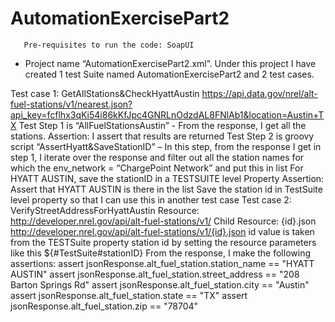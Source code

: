 # AutomationExercisePart2

       Pre-requisites to run the code: SoapUI

-	Project name “AutomationExercisePart2.xml”. Under this project I have created 1 test Suite named AutomationExercisePart2 and 2 test cases.

Test case 1: GetAllStations&CheckHyattAustin
https://api.data.gov/nrel/alt-fuel-stations/v1/nearest.json?api_key=fcflhx3qKi54i86kKfJpc4GNRLnOdzdAL8FNlAb1&location=Austin+TX
Test Step 1 is “AllFuelStationsAustin” - From the response, I get all the stations.
Assertion: I assert that results are returned
Test Step 2 is groovy script “AssertHyatt&SaveStationID” – In this step, from the response I get in step 1, I iterate over the response and filter out all the station names for which the env_network = “ChargePoint Network” and put this in list
For HYATT AUSTIN, save the stationID in a TESTSUITE level Property
Assertion: Assert that HYATT AUSTIN is there in the list
Save the station id in TestSuite level property so that I can use this in another test case
Test case 2: VerifyStreetAddressForHyattAustin
Resource: http://developer.nrel.gov/api/alt-fuel-stations/v1/
Child Resource: {id}.json
http://developer.nrel.gov/api/alt-fuel-stations/v1/{id}.json
id value is taken from the TESTSuite property station id by setting the resource parameters like this ${#TestSuite#stationID}
From the response, I make the following assertions:
assert jsonResponse.alt_fuel_station.station_name == "HYATT AUSTIN"
assert jsonResponse.alt_fuel_station.street_address == "208 Barton Springs Rd"
assert jsonResponse.alt_fuel_station.city == "Austin"
assert jsonResponse.alt_fuel_station.state == "TX"
assert jsonResponse.alt_fuel_station.zip == "78704"
